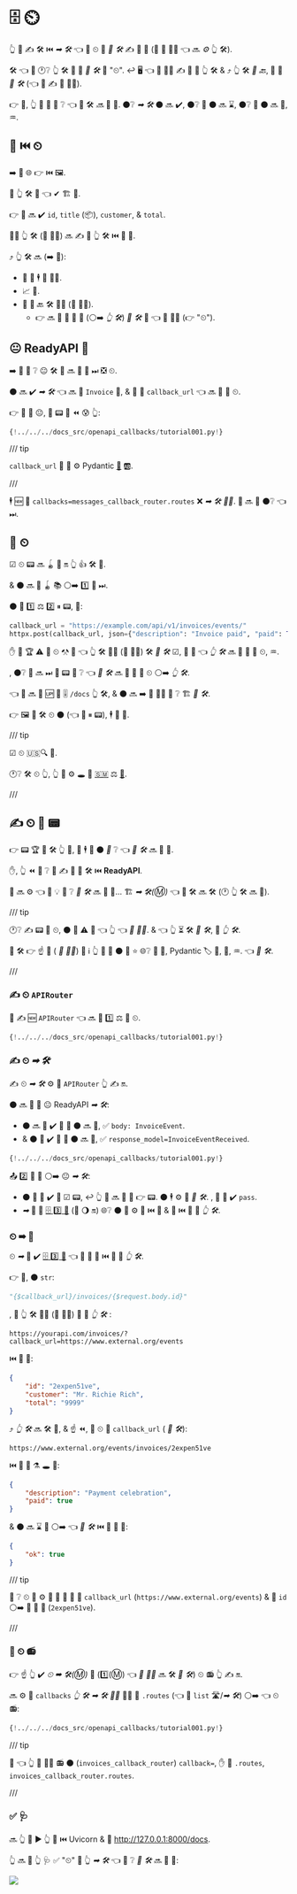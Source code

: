 # 🗄 ⏲

👆 💪 ✍ 🛠️ ⏮️ *➡ 🛠️* 👈 💪 ⏲ 📨 *🔢 🛠️* ✍ 👱 🙆 (🎲 🎏 👩‍💻 👈 🔜 *⚙️* 👆 🛠️).

🛠️ 👈 🔨 🕐❔ 👆 🛠️ 📱 🤙 *🔢 🛠️* 📛 "⏲". ↩️ 🖥 👈 🔢 👩‍💻 ✍ 📨 📨 👆 🛠️ &amp; ⤴️ 👆 🛠️ *🤙 🔙*, 📨 📨 *🔢 🛠️* (👈 🎲 ✍ 🎏 👩‍💻).

👉 💼, 👆 💪 💚 📄 ❔ 👈 🔢 🛠️ *🔜* 👀 💖. ⚫️❔ *➡ 🛠️* ⚫️ 🔜 ✔️, ⚫️❔ 💪 ⚫️ 🔜 ⌛, ⚫️❔ 📨 ⚫️ 🔜 📨, ♒️.

## 📱 ⏮️ ⏲

➡️ 👀 🌐 👉 ⏮️ 🖼.

🌈 👆 🛠️ 📱 👈 ✔ 🏗 🧾.

👉 🧾 🔜 ✔️ `id`, `title` (📦), `customer`, &amp; `total`.

👩‍💻 👆 🛠️ (🔢 👩‍💻) 🔜 ✍ 🧾 👆 🛠️ ⏮️ 🏤 📨.

⤴️ 👆 🛠️ 🔜 (➡️ 🌈):

* 📨 🧾 🕴 🔢 👩‍💻.
* 📈 💸.
* 📨 📨 🔙 🛠️ 👩‍💻 (🔢 👩‍💻).
    * 👉 🔜 🔨 📨 🏤 📨 (⚪️➡️ *👆 🛠️*) *🔢 🛠️* 🚚 👈 🔢 👩‍💻 (👉 "⏲").

## 😐 **ReadyAPI** 📱

➡️ 🥇 👀 ❔ 😐 🛠️ 📱 🔜 👀 💖 ⏭ ❎ ⏲.

⚫️ 🔜 ✔️ *➡ 🛠️* 👈 🔜 📨 `Invoice` 💪, &amp; 🔢 🔢 `callback_url` 👈 🔜 🔌 📛 ⏲.

👉 🍕 📶 😐, 🌅 📟 🎲 ⏪ 😰 👆:

```Python hl_lines="9-13  36-53"
{!../../../docs_src/openapi_callbacks/tutorial001.py!}
```

/// tip

`callback_url` 🔢 🔢 ⚙️ Pydantic <a href="https://docs.pydantic.dev/latest/concepts/types/#urls" class="external-link" target="_blank">📛</a> 🆎.

///

🕴 🆕 👜 `callbacks=messages_callback_router.routes` ❌ *➡ 🛠️ 👨‍🎨*. 👥 🔜 👀 ⚫️❔ 👈 ⏭.

## 🔬 ⏲

☑ ⏲ 📟 🔜 🪀 🙇 🔛 👆 👍 🛠️ 📱.

&amp; ⚫️ 🔜 🎲 🪀 📚 ⚪️➡️ 1️⃣ 📱 ⏭.

⚫️ 💪 1️⃣ ⚖️ 2️⃣ ⏸ 📟, 💖:

```Python
callback_url = "https://example.com/api/v1/invoices/events/"
httpx.post(callback_url, json={"description": "Invoice paid", "paid": True})
```

✋️ 🎲 🏆 ⚠ 🍕 ⏲ ⚒ 💭 👈 👆 🛠️ 👩‍💻 (🔢 👩‍💻) 🛠️ *🔢 🛠️* ☑, 🛄 💽 👈 *👆 🛠️* 🔜 📨 📨 💪 ⏲, ♒️.

, ⚫️❔ 👥 🔜 ⏭ 🚮 📟 📄 ❔ 👈 *🔢 🛠️* 🔜 👀 💖 📨 ⏲ ⚪️➡️ *👆 🛠️*.

👈 🧾 🔜 🎦 🆙 🦁 🎚 `/docs` 👆 🛠️, &amp; ⚫️ 🔜 ➡️ 🔢 👩‍💻 💭 ❔ 🏗 *🔢 🛠️*.

👉 🖼 🚫 🛠️ ⏲ ⚫️ (👈 💪 ⏸ 📟), 🕴 🧾 🍕.

/// tip

☑ ⏲ 🇺🇸🔍 📨.

🕐❔ 🛠️ ⏲ 👆, 👆 💪 ⚙️ 🕳 💖 <a href="https://www.python-httpx.org" class="external-link" target="_blank">🇸🇲</a> ⚖️ <a href="https://requests.readthedocs.io/" class="external-link" target="_blank">📨</a>.

///

## ✍ ⏲ 🧾 📟

👉 📟 🏆 🚫 🛠️ 👆 📱, 👥 🕴 💪 ⚫️ *📄* ❔ 👈 *🔢 🛠️* 🔜 👀 💖.

✋️, 👆 ⏪ 💭 ❔ 💪 ✍ 🏧 🧾 🛠️ ⏮️ **ReadyAPI**.

👥 🔜 ⚙️ 👈 🎏 💡 📄 ❔ *🔢 🛠️* 🔜 👀 💖... 🏗 *➡ 🛠️(Ⓜ)* 👈 🔢 🛠️ 🔜 🛠️ (🕐 👆 🛠️ 🔜 🤙).

/// tip

🕐❔ ✍ 📟 📄 ⏲, ⚫️ 💪 ⚠ 🌈 👈 👆 👈 *🔢 👩‍💻*. &amp; 👈 👆 ⏳ 🛠️ *🔢 🛠️*, 🚫 *👆 🛠️*.

🍕 🛠️ 👉 ☝ 🎑 ( *🔢 👩‍💻*) 💪 ℹ 👆 💭 💖 ⚫️ 🌅 ⭐ 🌐❔ 🚮 🔢, Pydantic 🏷 💪, 📨, ♒️. 👈 *🔢 🛠️*.

///

### ✍ ⏲ `APIRouter`

🥇 ✍ 🆕 `APIRouter` 👈 🔜 🔌 1️⃣ ⚖️ 🌅 ⏲.

```Python hl_lines="3  25"
{!../../../docs_src/openapi_callbacks/tutorial001.py!}
```

### ✍ ⏲ *➡ 🛠️*

✍ ⏲ *➡ 🛠️* ⚙️ 🎏 `APIRouter` 👆 ✍ 🔛.

⚫️ 🔜 👀 💖 😐 ReadyAPI *➡ 🛠️*:

* ⚫️ 🔜 🎲 ✔️ 📄 💪 ⚫️ 🔜 📨, ✅ `body: InvoiceEvent`.
*  &amp; ⚫️ 💪 ✔️ 📄 📨 ⚫️ 🔜 📨, ✅ `response_model=InvoiceEventReceived`.

```Python hl_lines="16-18  21-22  28-32"
{!../../../docs_src/openapi_callbacks/tutorial001.py!}
```

📤 2️⃣ 👑 🔺 ⚪️➡️ 😐 *➡ 🛠️*:

* ⚫️ 🚫 💪 ✔️ 🙆 ☑ 📟, ↩️ 👆 📱 🔜 🙅 🤙 👉 📟. ⚫️ 🕴 ⚙️ 📄 *🔢 🛠️*. , 🔢 💪 ✔️ `pass`.
*  *➡* 💪 🔌 <a href="https://github.com/OAI/OpenAPI-Specification/blob/master/versions/3.0.2.md#key-expression" class="external-link" target="_blank">🗄 3️⃣ 🧬</a> (👀 🌖 🔛) 🌐❔ ⚫️ 💪 ⚙️ 🔢 ⏮️ 🔢 &amp; 🍕 ⏮️ 📨 📨 *👆 🛠️*.

### ⏲ ➡ 🧬

⏲ *➡* 💪 ✔️ <a href="https://github.com/OAI/OpenAPI-Specification/blob/master/versions/3.0.2.md#key-expression" class="external-link" target="_blank">🗄 3️⃣ 🧬</a> 👈 💪 🔌 🍕 ⏮️ 📨 📨 *👆 🛠️*.

👉 💼, ⚫️ `str`:

```Python
"{$callback_url}/invoices/{$request.body.id}"
```

, 🚥 👆 🛠️ 👩‍💻 (🔢 👩‍💻) 📨 📨 *👆 🛠️* :

```
https://yourapi.com/invoices/?callback_url=https://www.external.org/events
```

⏮️ 🎻 💪:

```JSON
{
    "id": "2expen51ve",
    "customer": "Mr. Richie Rich",
    "total": "9999"
}
```

⤴️ *👆 🛠️* 🔜 🛠️ 🧾, &amp; ☝ ⏪, 📨 ⏲ 📨 `callback_url` ( *🔢 🛠️*):

```
https://www.external.org/events/invoices/2expen51ve
```

⏮️ 🎻 💪 ⚗ 🕳 💖:

```JSON
{
    "description": "Payment celebration",
    "paid": true
}
```

&amp; ⚫️ 🔜 ⌛ 📨 ⚪️➡️ 👈 *🔢 🛠️* ⏮️ 🎻 💪 💖:

```JSON
{
    "ok": true
}
```

/// tip

👀 ❔ ⏲ 📛 ⚙️ 🔌 📛 📨 🔢 🔢 `callback_url` (`https://www.external.org/events`) &amp; 🧾 `id` ⚪️➡️ 🔘 🎻 💪 (`2expen51ve`).

///

### 🚮 ⏲ 📻

👉 ☝ 👆 ✔️ *⏲ ➡ 🛠️(Ⓜ)* 💪 (1️⃣(Ⓜ) 👈 *🔢 👩‍💻* 🔜 🛠️ *🔢 🛠️*) ⏲ 📻 👆 ✍ 🔛.

🔜 ⚙️ 🔢 `callbacks` *👆 🛠️ ➡ 🛠️ 👨‍🎨* 🚶‍♀️ 🔢 `.routes` (👈 🤙 `list` 🛣/*➡ 🛠️*) ⚪️➡️ 👈 ⏲ 📻:

```Python hl_lines="35"
{!../../../docs_src/openapi_callbacks/tutorial001.py!}
```

/// tip

👀 👈 👆 🚫 🚶‍♀️ 📻 ⚫️ (`invoices_callback_router`) `callback=`, ✋️ 🔢 `.routes`, `invoices_callback_router.routes`.

///

### ✅ 🩺

🔜 👆 💪 ▶️ 👆 📱 ⏮️ Uvicorn &amp; 🚶 <a href="http://127.0.0.1:8000/docs" class="external-link" target="_blank">http://127.0.0.1:8000/docs</a>.

👆 🔜 👀 👆 🩺 ✅ "⏲" 📄 👆 *➡ 🛠️* 👈 🎦 ❔ *🔢 🛠️* 🔜 👀 💖:

<img src="/img/tutorial/openapi-callbacks/image01.png">
